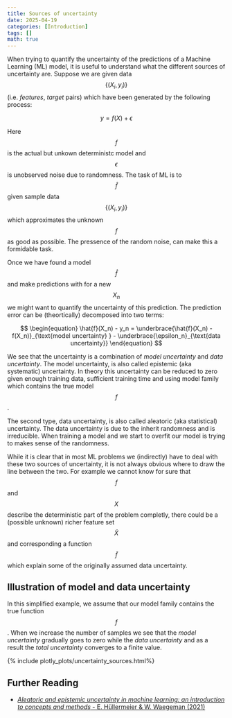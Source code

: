 ```yaml
---
title: Sources of uncertainty
date: 2025-04-19
categories: [Introduction]
tags: []  
math: true
---
```


When trying to quantify the uncertainty of the predictions of a Machine Learning (ML) model, it is useful to understand what the different sources of uncertainty are. Suppose we are given data $$\{(X_i,y_i)\}$$ (i.e. *features*, *target* pairs) which have been generated by the following process:

$$
\begin{equation}
y = f(X) + \epsilon
\end{equation}
$$ 

Here $$f$$ is the actual but unkown deterministc model and $$\epsilon$$ is unobserved noise due to randomness. The task of ML is to $$\hat{f}$$ given sample data $$\{(X_i,y_i)\}$$ which approximates the unknown $$f$$ as good as possible. The pressence of the random noise, can make this a formidable task. 

Once we have found a model $$\hat{f}$$ and make predictions with for a new $$X_n$$ we might want to quantify the uncertainty of this prediction. The prediction error can be (theortically) decomposed into two terms:

$$
\begin{equation}
\hat{f}(X_n) - y_n = \underbrace{\hat{f}(X_n) - f(X_n)}_{\text{model uncertainty}
} - \underbrace{\epsilon_n}_{\text{data uncertainty}}
\end{equation}
$$

We see that the uncertainty is a combination of *model uncertainty* and *data uncertainty*.
The model uncertainty, is also called epistemic (aka systematic) uncertainty. In theory this uncertainty can be reduced to zero given enough training data, sufficient training time and using model family which contains the true model $$f$$. 

The second type, data uncertainty, is also called aleatoric (aka statistical) uncertainty. The data uncertainty is due to the inherit randomness and is irreducible. When training a model and we start to overfit our model is trying to makes sense of the randomness.

While it is clear that in most ML problems we (indirectly) have to deal with these two sources of uncertainty, it is not always obvious where to draw the line between the two. For example we cannot know for sure that $$f$$ and $$X$$ describe the deterministic part of the problem completly, there could be a (possible unknown) richer feature set $$\tilde{X}$$ and corresponding a function $$\tilde{f}$$ which explain some of the originally assumed data uncertainty.

## Illustration of model and data uncertainty
In this simplified example, we assume that our model family contains the true function $$f$$. When we increase the number of samples we see that the *model uncertainty* gradually goes to zero while the *data uncertainty* and as a result the *total uncertainty* converges to a finite value.

{% include plotly_plots/uncertainty_sources.html%}

## Further Reading
* [*Aleatoric and epistemic uncertainty in machine learning: an introduction to concepts and methods* - E. Hüllermeier & W. Waegeman (2021)](https://link.springer.com/article/10.1007/s10994-021-05946-3)

<!-- how do we estimate it -->
<!-- what does it mean for fitting a model -->